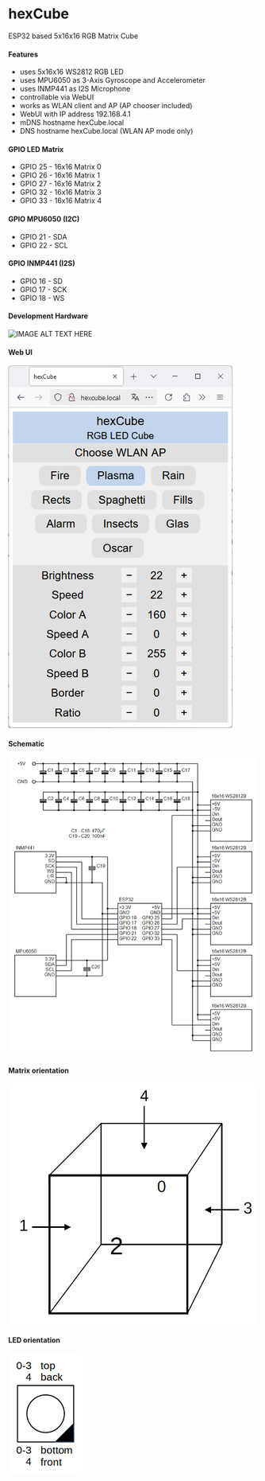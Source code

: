 # hexCube
ESP32 based 5x16x16 RGB Matrix Cube
#### Features
* uses 5x16x16 WS2812 RGB LED
* uses MPU6050 as 3-Axis Gyroscope and Accelerometer
* uses INMP441 as I2S Microphone
* controllable via WebUI
* works as WLAN client and AP (AP chooser included)
* WebUI with IP address 192.168.4.1
* mDNS hostname hexCube.local
* DNS hostname hexCube.local (WLAN AP mode only)
#### GPIO LED Matrix
* GPIO 25 - 16x16 Matrix 0
* GPIO 26 - 16x16 Matrix 1
* GPIO 27 - 16x16 Matrix 2
* GPIO 32 - 16x16 Matrix 3
* GPIO 33 - 16x16 Matrix 4
#### GPIO MPU6050 (I2C)
* GPIO 21 - SDA
* GPIO 22 - SCL
#### GPIO INMP441 (I2S)
* GPIO 16 - SD
* GPIO 17 - SCK
* GPIO 18 - WS
#### Development Hardware
![IMAGE ALT TEXT HERE](documentation/hexCube_a.png)
#### Web UI
![IMAGE ALT TEXT HERE](documentation/webui.png)
#### Schematic
![IMAGE ALT TEXT HERE](documentation/hexCube.png)
#### Matrix orientation
![IMAGE ALT TEXT HERE](documentation/matrix_orientation.png)
#### LED orientation
![IMAGE ALT TEXT HERE](documentation/led_orientation.png)